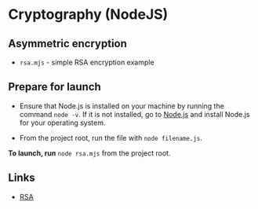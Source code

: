 # Cryptography (NodeJS)

## Asymmetric encryption

* `rsa.mjs` - simple RSA encryption example

## Prepare for launch

* Ensure that Node.js is installed on your machine by running the command `node -v`.
  If it is not installed, go to [Node.js](https://nodejs.org/) and install Node.js for your operating system.

* From the project root, run the file with `node filename.js`.

**To launch, run** `node rsa.mjs` from the project root.

## Links

* [RSA](https://en.wikipedia.org/wiki/RSA_(cryptosystem))
